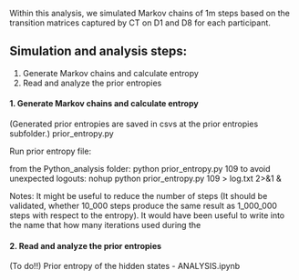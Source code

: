 Within this analysis, we simulated Markov chains of 1m steps based on the transition matrices captured by CT on D1 and D8 for each participant.

## Simulation and analysis steps: 
1. Generate Markov chains and calculate entropy
2. Read and analyze the prior entropies




#### 1. Generate Markov chains and calculate entropy
(Generated prior entropies are saved in csvs at the prior entropies subfolder.)
prior_entropy.py

Run prior entropy file: 

from the Python_analysis folder: 
	python prior_entropy.py 109
	to avoid unexpected logouts: nohup python prior_entropy.py 109  > log.txt 2>&1 &


Notes: 
It might be useful to reduce the number of steps (It should be validated, whether 10_000 steps produce the same result as 1_000_000 steps with respect to the entropy).
It would have been useful to write into the name that how many iterations used during the 


#### 2. Read and analyze the prior entropies
(To do!!) Prior entropy of the hidden states - ANALYSIS.ipynb
